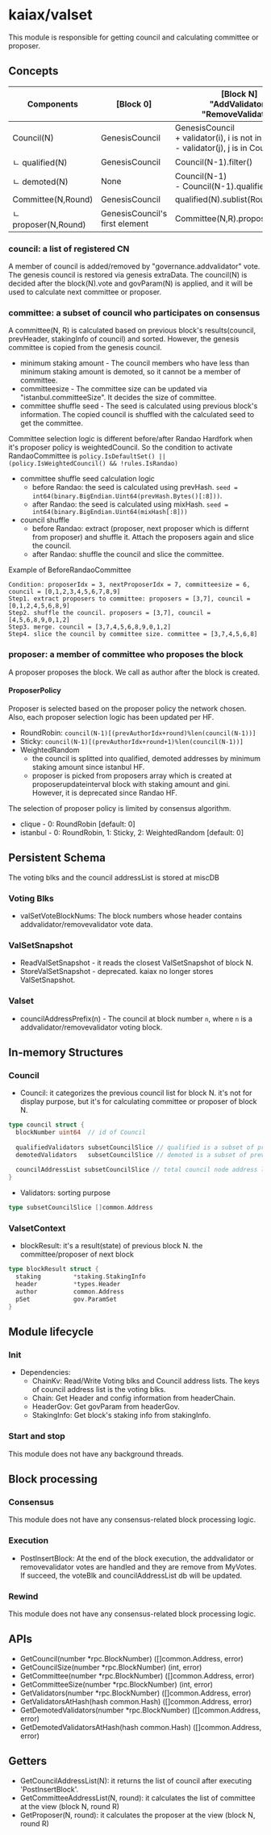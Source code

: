 # kaiax/valset

This module is responsible for getting council and calculating committee or proposer.

## Concepts
| Components          | [Block 0]                          | [Block N]<br/>"AddValidator" <br/>"RemoveValidator"                                          | [Block N+1]                             |
|---------------------|------------------------------------|----------------------------------------------------------------------------------------------|-----------------------------------------|
| Council(N)          | GenesisCouncil                     | GenesisCouncil <br/>+ validator(i), i is not in Council <br/>- validator(j), j is in Council | ---                                     |
| ㄴ qualified(N)      | GenesisCouncil                     | Council(N-1).filter()                                                                        | Council(N).filter()                     |
| ㄴ demoted(N)        | None                               | Council(N-1)<br/>- Council(N-1).qualified()                                                  | Council(N)<br/>- Council(N).qualified() | 
| Committee(N,Round)  | GenesisCouncil                     | qualified(N).sublist(Round)                                                                  | qualified(N).sublist(R)                 |
| ㄴ proposer(N,Round) | GenesisCouncil's<br/>first element | Committee(N,R).proposer(Round)                                                               | Committee(N,R).proposer(Round)          | 

### council: a list of registered CN
A member of council is added/removed by "governance.addvalidator" vote. The genesis council is restored via genesis extraData.
The council(N) is decided after the block(N).vote and govParam(N) is applied, and it will be used to calculate next committee or proposer.

### committee: a subset of council who participates on consensus
A committee(N, R) is calculated based on previous block's results(council, prevHeader, stakingInfo of council) and sorted. However, the genesis committee is copied from the genesis council.
- minimum staking amount - The council members who have less than minimum staking amount is demoted, so it cannot be a member of committee. 
- committeesize - The committee size can be updated via "istanbul.committeeSize". It decides the size of committee.
- committee shuffle seed - The seed is calculated using previous block's information. The copied council is shuffled with the calculated seed to get the committee.

Committee selection logic is different before/after Randao Hardfork when it's proposer policy is weightedCouncil. So the condition to activate RandaoCommittee is `policy.IsDefaultSet() || (policy.IsWeightedCouncil() && !rules.IsRandao)`
- committee shuffle seed calculation logic
  - before Randao: the seed is calculated using prevHash. `seed = int64(binary.BigEndian.Uint64(prevHash.Bytes()[:8]))`. 
  - after Randao: the seed is calculated using mixHash. `seed = int64(binary.BigEndian.Uint64(mixHash[:8]))`
- council shuffle
  - before Randao: extract (proposer, next proposer which is differnt from proposer) and shuffle it. Attach the proposers again and slice the council.
  - after Randao: shuffle the council and slice the committee.

Example of BeforeRandaoCommittee
```
Condition: proposerIdx = 3, nextProposerIdx = 7, committeesize = 6, council = [0,1,2,3,4,5,6,7,8,9]
Step1. extract proposers to committee: proposers = [3,7], council = [0,1,2,4,5,6,8,9]
Step2. shuffle the council. proposers = [3,7], council = [4,5,6,8,9,0,1,2]
Step3. merge. council = [3,7,4,5,6,8,9,0,1,2]
Step4. slice the council by committee size. committee = [3,7,4,5,6,8]
```
### proposer: a member of committee who proposes the block
A proposer proposes the block. We call as author after the block is created.
#### ProposerPolicy
Proposer is selected based on the proposer policy the network chosen. Also, each proposer selection logic has been updated per HF.
- RoundRobin: `council(N-1)[(prevAuthorIdx+round)%len(council(N-1))]`
- Sticky: `council(N-1)[(prevAuthorIdx+round+1)%len(council(N-1))]`
- WeightedRandom
  - the council is splitted into qualified, demoted addresses by minimum staking amount since istanbul HF.
  - proposer is picked from proposers array which is created at proposerupdateinterval block with staking amount and gini. However, it is deprecated since Randao HF.

The selection of proposer policy is limited by consensus algorithm.
  - clique - 0: RoundRobin [default: 0]
  - istanbul - 0: RoundRobin, 1: Sticky, 2: WeightedRandom [default: 0]

## Persistent Schema
The voting blks and the council addressList is stored at miscDB
### Voting Blks
- valSetVoteBlockNums: The block numbers whose header contains addvalidator/removevalidator vote data.

### ValSetSnapshot
- ReadValSetSnapshot - it reads the closest ValSetSnapshot of block N. 
- StoreValSetSnapshot - deprecated. kaiax no longer stores ValSetSnapshot.

### Valset
- councilAddressPrefix(n) - The council at block number `n`, where `n` is a addvalidator/removevalidator voting block.

## In-memory Structures
###  Council
- Council: it categorizes the previous council list for block N. it's not for display purpose, but it's for calculating committee or proposer of block N.
```go
type council struct {
  blockNumber uint64  // id of Council
  
  qualifiedValidators subsetCouncilSlice // qualified is a subset of prev block's council list
  demotedValidators   subsetCouncilSlice // demoted is a subset of prev block's council who are demoted as a member of committee
  
  councilAddressList subsetCouncilSlice // total council node address list. the order is reserved.
}
```
- Validators: sorting purpose
```go
type subsetCouncilSlice []common.Address
```

### ValsetContext
- blockResult: it's a result(state) of previous block N. the committee/proposer of next block
```go
type blockResult struct {
  staking         *staking.StakingInfo
  header          *types.Header
  author          common.Address
  pSet            gov.ParamSet
}
```

## Module lifecycle

### Init

- Dependencies:
  - ChainKv: Read/Write Voting blks and Council address lists. The keys of council address list is the voting blks.
  - Chain: Get Header and config information from headerChain.
  - HeaderGov: Get govParam from headerGov.
  - StakingInfo: Get block's staking info from stakingInfo.

### Start and stop

This module does not have any background threads.

## Block processing

### Consensus

This module does not have any consensus-related block processing logic.

### Execution
- PostInsertBlock: At the end of the block execution, the addvalidator or removevalidator votes are handled and they are remove from MyVotes. If succeed, the voteBlk and councilAddressList db will be updated.

### Rewind

This module does not have any consensus-related block processing logic.

## APIs
- GetCouncil(number *rpc.BlockNumber) ([]common.Address, error)
- GetCouncilSize(number *rpc.BlockNumber) (int, error)
- GetCommittee(number *rpc.BlockNumber) ([]common.Address, error)
- GetCommitteeSize(number *rpc.BlockNumber) (int, error)
- GetValidators(number *rpc.BlockNumber) ([]common.Address, error)
- GetValidatorsAtHash(hash common.Hash) ([]common.Address, error)
- GetDemotedValidators(number *rpc.BlockNumber) ([]common.Address, error)
- GetDemotedValidatorsAtHash(hash common.Hash) ([]common.Address, error)

## Getters
- GetCouncilAddressList(N): it returns the list of council after executing 'PostInsertBlock'.
- GetCommitteeAddressList(N, round): it calculates the list of committee at the view (block N, round R)
- GetProposer(N, round): it calculates the proposer at the view (block N, round R)

